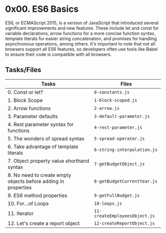 # 0x00. ES6 Basics

ES6, or ECMAScript 2015, is a version of JavaScript that introduced several significant improvements and new features. These include let and const for variable declarations, arrow functions for a more concise function syntax, template literals for easier string concatenation, and promises for handling asynchronous operations, among others. It's important to note that not all browsers support all ES6 features, so developers often use tools like Babel to ensure their code is compatible with all browsers.

## Tasks/Files


|    Tasks       |     Files                     |
|----------------|-------------------------------|
|0. Const or let?|``0-constants.js``          |
|1. Block Scope  |`1-block-scoped.js`            |
|2. Arrow functions  |`2-arrow.js`|
|3. Parameter defaults  |`3-default-parameter.js`            |
|4. Rest parameter syntax for functions  |`4-rest-parameter.js`|
|5. The wonders of spread syntax |`5-spread-operator.js`|
|6. Take advantage of template literals|`6-string-interpolation.js`|
|7. Object property value shorthand syntax|`7-getBudgetObject.js`|
|8. No need to create empty objects before adding in properties|`8-getBudgetCurrentYear.js`|
|9. ES6 method properties|`9-getFullBudget.js`            |
|10. For...of Loops|`10-loops.js`|
|11. Iterator|`11-createEmployeesObject.js`|
|12. Let's create a report object|`12-createReportObject.js`|

